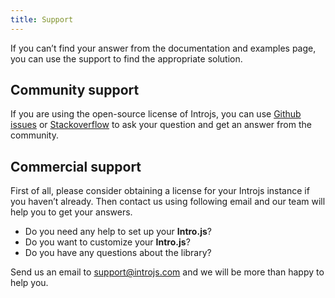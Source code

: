 ```yaml
---
title: Support
---
```


If you can’t find your answer from the documentation and examples page, you can use the support to find the appropriate solution.

## Community support

If you are using the open-source license of Introjs, you can use [Github issues](https://github.com/usablica/intro.js/issues) or [Stackoverflow](http://stackoverflow.com/questions/tagged/intro.js) to ask your question and get an answer from the community.

## Commercial support

First of all, please consider obtaining a license for your Introjs instance if you haven’t already. Then contact us using following email and our team will help you to get your answers.

*   Do you need any help to set up your **Intro.js**?
*   Do you want to customize your **Intro.js**?
*   Do you have any questions about the library?

Send us an email to [support@introjs.com](mailto:support@introjs.com) and we will be more than happy to help you.